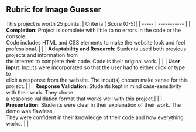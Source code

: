 ## Rubric for Image Guesser
This project is worth 25 points.
| Criteria | Score (0-5)| 
| ----- | ----------- |
| **Completion**: Project is complete with little to no errors in the code or the console. <br>Code includes HTML and CSS elements to make the website look and feel professional. |      |
| **Adaptability and Research**: Students used both previous projects and information from <br>the internet to complete their code. Code is their original work. | |
| **User input**: Inputs were incorporated so that the user had to either click or type to <br>elicit a response from the website. The input(s) chosen make sense for this project. | |
| **Response Validation**: Students kept in mind case-sensitivity with their work. They chose <br>a response validation format that works well with this project.| |
| **Presentation**: Students were clear in their explanation of their work. The demo was flawless.<br> They were confident in their knowledge of their code and how everything works. | |
